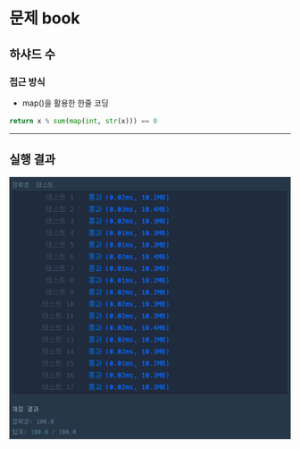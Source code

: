 # 문제 book

## 하샤드 수

### 접근 방식

- map()을 활용한 한줄 코딩
```python
return x % sum(map(int, str(x))) == 0
```

<hr>

## 실행 결과

![img.png](img.png)